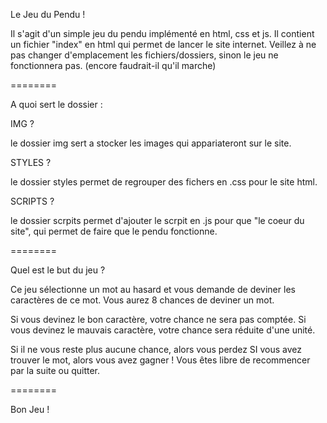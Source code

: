 Le Jeu du Pendu !

Il s'agit d'un simple jeu du pendu implémenté en html, css et js. 
Il contient un fichier "index" en html qui permet de lancer le site internet.
Veillez à ne pas changer d'emplacement les fichiers/dossiers, sinon le jeu ne fonctionnera pas. 
(encore faudrait-il qu'il marche)

========

A quoi sert le dossier :

IMG ?

le dossier img sert a stocker les images qui appariateront sur le site.

STYLES ?

le dossier styles permet de regrouper des fichers en .css pour le site html.

SCRIPTS ?

le dossier scrpits permet d'ajouter le scrpit en .js pour que "le coeur du site", qui
permet de faire que le pendu fonctionne.

========

Quel est le but du jeu ?

Ce jeu sélectionne un mot au hasard et vous demande de deviner les caractères de ce mot. 
Vous aurez 8 chances de deviner un mot. 

Si vous devinez le bon caractère, votre chance ne sera pas comptée. 
Si vous devinez le mauvais caractère, votre chance sera réduite d'une unité.

Si il ne vous reste plus aucune chance, alors vous perdez
SI vous avez trouver le mot, alors vous avez gagner !
Vous êtes libre de recommencer par la suite ou quitter.

========

Bon Jeu !
